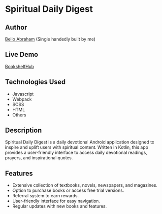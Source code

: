# Spiritual Daily Digest

## Author

[Bello Abraham](https://www.linkedin.com/in/belloabraham) (Single handedly built by me)

## Live Demo

[BookshelfHub](https://bookshelfhub-demo.firebaseapp.com/)

## Technologies Used

- Javascript
- Webpack
- SCSS
- HTML
- Others

## Description

Spiritual Daily Digest is a daily devotional Android application designed to inspire and uplift users with spiritual content. Written in Kotlin, this app provides a user-friendly interface to access daily devotional readings, prayers, and inspirational quotes.

## Features

- Extensive collection of textbooks, novels, newspapers, and magazines.
- Option to purchase books or access free trial versions.
- Referral system to earn rewards.
- User-friendly interface for easy navigation.
- Regular updates with new books and features.
